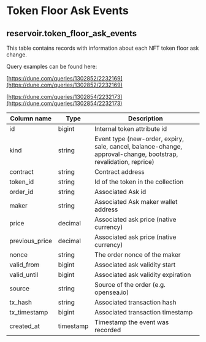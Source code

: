 # Token Floor Ask Events

## **reservoir.token\_floor\_ask\_events**

This table contains records with information about each NFT token floor ask change.

Query examples can be found here:

[https://dune.com/queries/1302852/2232169](https://dune.com/queries/1302852/2232169)

[https://dune.com/queries/1302854/2232173](https://dune.com/queries/1302854/2232173)

| **Column name** | **Type**  | **Description**                                                                                                 |
|-----------------|-----------|-----------------------------------------------------------------------------------------------------------------|
| id              | bigint    | Internal token attribute id                                                                                     |
| kind            | string    | Event type (new-order, expiry, sale, cancel, balance-change, approval-change, bootstrap, revalidation, reprice) |
| contract        | string    | Contract address                                                                                                |
| token\_id       | string    | Id of the token in the collection                                                                               |
| order\_id       | string    | Associated Ask id                                                                                               |
| maker           | string    | Associated Ask maker wallet address                                                                             |
| price           | decimal   | Associated ask price (native currency)                                                                          |
| previous\_price | decimal   | Associated ask price (native currency)                                                                          |
| nonce           | string    | The order nonce of the maker                                                                                    |
| valid\_from     | bigint    | Associated ask validity start                                                                                   |
| valid\_until    | bigint    | Associated ask validity expiration                                                                              |
| source          | string    | Source of the order (e.g. opensea.io)                                                                           |
| tx\_hash        | string    | Associated transaction hash                                                                                     |
| tx\_timestamp   | bigint    | Associated transaction timestamp                                                                                |   
| created\_at     | timestamp | Timestamp the event was recorded                                                                                |
